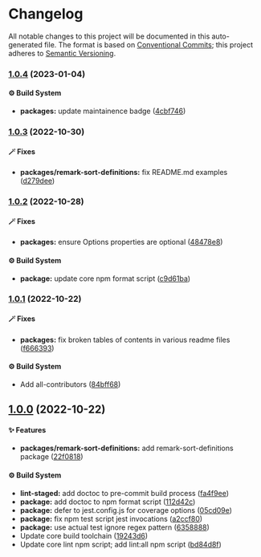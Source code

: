 # Changelog

All notable changes to this project will be documented in this auto-generated
file. The format is based on [Conventional Commits][1]; this project adheres to
[Semantic Versioning][2].

### [1.0.4][3] (2023-01-04)

#### ⚙️ Build System

- **packages:** update maintainence badge ([4cbf746][4])

### [1.0.3][5] (2022-10-30)

#### 🪄 Fixes

- **packages/remark-sort-definitions:** fix README.md examples ([d279dee][6])

### [1.0.2][7] (2022-10-28)

#### 🪄 Fixes

- **packages:** ensure Options properties are optional ([48478e8][8])

#### ⚙️ Build System

- **package:** update core npm format script ([c9d61ba][9])

### [1.0.1][10] (2022-10-22)

#### 🪄 Fixes

- **packages:** fix broken tables of contents in various readme files
  ([f666393][11])

#### ⚙️ Build System

- Add all-contributors ([84bff68][12])

## [1.0.0][13] (2022-10-22)

#### ✨ Features

- **packages/remark-sort-definitions:** add remark-sort-definitions package
  ([22f0818][14])

#### ⚙️ Build System

- **lint-staged:** add doctoc to pre-commit build process ([fa4f9ee][15])
- **package:** add doctoc to npm format script ([112d42c][16])
- **package:** defer to jest.config.js for coverage options ([05cd09e][17])
- **package:** fix npm test script jest invocations ([a2ccf80][18])
- **package:** use actual test ignore regex pattern ([6358888][19])
- Update core build toolchain ([19243d6][20])
- Update core lint npm script; add lint:all npm script ([bd84d8f][21])

[1]: https://conventionalcommits.org
[2]: https://semver.org
[3]:
  https://github.com/Xunnamius/unified-utils/compare/remark-sort-definitions@1.0.3...remark-sort-definitions@1.0.4
[4]:
  https://github.com/Xunnamius/unified-utils/commit/4cbf746b78c3bb369c3b27228ec582c3a3e47c54
[5]:
  https://github.com/Xunnamius/unified-utils/compare/remark-sort-definitions@1.0.2...remark-sort-definitions@1.0.3
[6]:
  https://github.com/Xunnamius/unified-utils/commit/d279dee5d5bda2e96cbe40d1974c91c997586196
[7]:
  https://github.com/Xunnamius/unified-utils/compare/remark-sort-definitions@1.0.1...remark-sort-definitions@1.0.2
[8]:
  https://github.com/Xunnamius/unified-utils/commit/48478e8ea592171aadc86fe719310b50a2e6007e
[9]:
  https://github.com/Xunnamius/unified-utils/commit/c9d61bacbd52bc76b05abd3426474bf0176c3cd9
[10]:
  https://github.com/Xunnamius/unified-utils/compare/remark-sort-definitions@1.0.0...remark-sort-definitions@1.0.1
[11]:
  https://github.com/Xunnamius/unified-utils/commit/f6663933fe4a7d577956527efe752e18607262ba
[12]:
  https://github.com/Xunnamius/unified-utils/commit/84bff68339c7a742c104c0f2545fe62b28c8b473
[13]:
  https://github.com/Xunnamius/unified-utils/compare/05cd09e0cf13f18fa56f6156516bcf546b1238e6...remark-sort-definitions@1.0.0
[14]:
  https://github.com/Xunnamius/unified-utils/commit/22f08182701455c6ed489a180335150a895071d7
[15]:
  https://github.com/Xunnamius/unified-utils/commit/fa4f9ee3f9cd922875cf077f6d8b74105f0ba55e
[16]:
  https://github.com/Xunnamius/unified-utils/commit/112d42c6999f758ff618f4e116eb7cf38c09f77c
[17]:
  https://github.com/Xunnamius/unified-utils/commit/05cd09e0cf13f18fa56f6156516bcf546b1238e6
[18]:
  https://github.com/Xunnamius/unified-utils/commit/a2ccf801276c84e54d3fc1afaad574f78408d86f
[19]:
  https://github.com/Xunnamius/unified-utils/commit/63588887a7377f3ee7488b19c87f1f2bf1faa811
[20]:
  https://github.com/Xunnamius/unified-utils/commit/19243d623ba14cfd629c5e4632e6a75de508592b
[21]:
  https://github.com/Xunnamius/unified-utils/commit/bd84d8fc1fb5c4d1828a16a47214a6730f34899a

